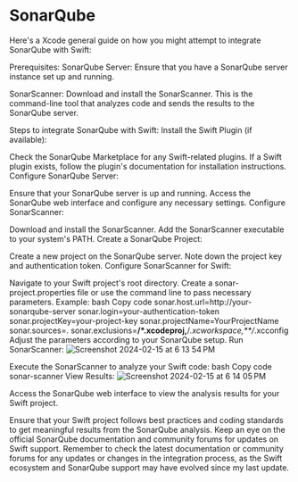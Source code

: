 # SonarQube
Here's a Xcode general guide on how you might attempt to integrate SonarQube with Swift:

Prerequisites:
SonarQube Server: Ensure that you have a SonarQube server instance set up and running.

SonarScanner: Download and install the SonarScanner. This is the command-line tool that analyzes code and sends the results to the SonarQube server.

Steps to integrate SonarQube with Swift:
Install the Swift Plugin (if available):

Check the SonarQube Marketplace for any Swift-related plugins.
If a Swift plugin exists, follow the plugin's documentation for installation instructions.
Configure SonarQube Server:

Ensure that your SonarQube server is up and running.
Access the SonarQube web interface and configure any necessary settings.
Configure SonarScanner:

Download and install the SonarScanner.
Add the SonarScanner executable to your system's PATH.
Create a SonarQube Project:

Create a new project on the SonarQube server. Note down the project key and authentication token.
Configure SonarScanner for Swift:

Navigate to your Swift project's root directory.
Create a sonar-project.properties file or use the command line to pass necessary parameters. Example:
bash
Copy code
sonar.host.url=http://your-sonarqube-server
sonar.login=your-authentication-token
sonar.projectKey=your-project-key
sonar.projectName=YourProjectName
sonar.sources=.
sonar.exclusions=**/*.xcodeproj,**/*.xcworkspace,**/*.xcconfig
Adjust the parameters according to your SonarQube setup.
Run SonarScanner:
![Screenshot 2024-02-15 at 6 13 54 PM](https://github.com/cizodevahm/SonarQube/assets/93611338/9a27eb8c-2f23-4813-a05a-97c90919dd9d)

Execute the SonarScanner to analyze your Swift code:
bash
Copy code
sonar-scanner
View Results:
![Screenshot 2024-02-15 at 6 14 05 PM](https://github.com/cizodevahm/SonarQube/assets/93611338/bbd39962-9b78-4a84-a33f-0719c43e1f45)

Access the SonarQube web interface to view the analysis results for your Swift project.


Ensure that your Swift project follows best practices and coding standards to get meaningful results from the SonarQube analysis.
Keep an eye on the official SonarQube documentation and community forums for updates on Swift support.
Remember to check the latest documentation or community forums for any updates or changes in the integration process, as the Swift ecosystem and SonarQube support may have evolved since my last update.
